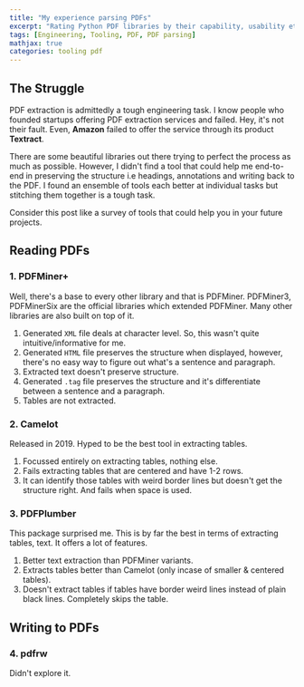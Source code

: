 ```yaml
---
title: "My experience parsing PDFs"
excerpt: "Rating Python PDF libraries by their capability, usability etc."
tags: [Engineering, Tooling, PDF, PDF parsing]
mathjax: true
categories: tooling pdf
---
```


## The Struggle

PDF extraction is admittedly a tough engineering task. I know people who founded startups offering PDF extraction services and failed. Hey, it's not their fault. Even, __Amazon__ failed to offer the service through its product __Textract__. 

There are some beautiful libraries out there trying to perfect the process as much as possible. However, I didn't find a tool that could help me end-to-end in preserving the structure i.e headings, annotations and writing back to the PDF. I found an ensemble of tools each better at individual tasks but stitching them together is a tough task.

Consider this post like a survey of tools that could help you in your future projects.

## Reading PDFs

### 1. PDFMiner+

Well, there's a base to every other library and that is PDFMiner. PDFMiner3, PDFMinerSix are the official libraries which extended PDFMiner. Many other libraries are also built on top of it.

1. Generated `XML` file deals at character level. So, this wasn't quite intuitive/informative for me.
2. Generated `HTML` file preserves the structure when displayed, however, there's no easy way to figure out what's a sentence and paragraph.
3. Extracted text doesn't preserve structure.
4. Generated `.tag` file preserves the structure and it's differentiate between a sentence and a paragraph.
5. Tables are not extracted.

### 2. Camelot

Released in 2019. Hyped to be the best tool in extracting tables.

1. Focussed entirely on extracting tables, nothing else.
2. Fails extracting tables that are centered and have 1-2 rows.
3. It can identify those tables with weird border lines but doesn't get the structure right. And fails when space is used.

### 3. PDFPlumber

This package surprised me. This is by far the best in terms of extracting tables, text. It offers a lot of features.

1. Better text extraction than PDFMiner variants.
2. Extracts tables better than Camelot (only incase of smaller & centered tables).
3. Doesn't extract tables if tables have border weird lines instead of plain black lines. Completely skips the table.

## Writing to PDFs

### 4. pdfrw

Didn't explore it.
